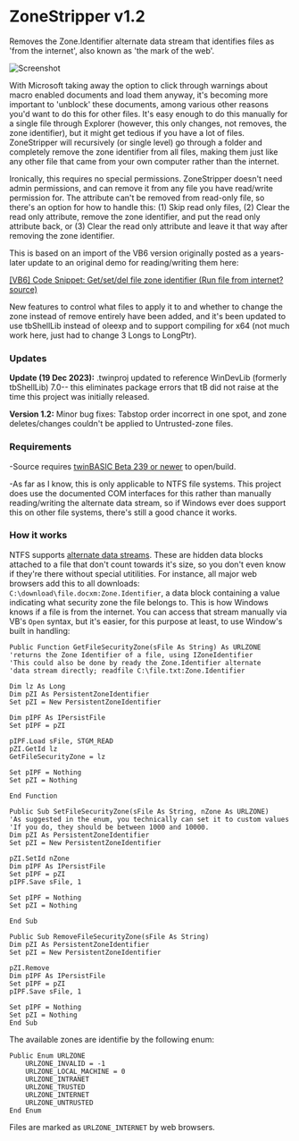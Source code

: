 # ZoneStripper v1.2
Removes the Zone.Identifier alternate data stream that identifies files as 'from the internet', also known as 'the mark of the web'. 

![Screenshot](https://user-images.githubusercontent.com/7834493/220038927-b286b17e-25c3-43c4-a890-c0bd1c581d03.png)

With Microsoft taking away the option to click through warnings about macro enabled documents and load them anyway, it's becoming more important to 'unblock' these documents, among various other reasons you'd want to do this for other files. It's easy enough to do this manually for a single file through Explorer (however, this only changes, not removes, the zone identifier), but it might get tedious if you have a lot of files. ZoneStripper will recursively (or single level) go through a folder and completely remove the zone identifier from all files, making them just like any other file that came from your own computer rather than the internet.

Ironically, this requires no special permissions. ZoneStripper doesn't need admin permissions, and can remove it from any file you have read/write permission for. The attribute can't be removed from read-only file, so there's an option for how to handle this: (1) Skip read only files, (2) Clear the read only attribute, remove the zone identifier, and put the read only attribute back, or (3) Clear the read only attribute and leave it that way after removing the zone identifier.

This is based on an import of the VB6 version originally posted as a years-later update to an original demo for reading/writing them here:

[[VB6] Code Snippet: Get/set/del file zone identifier (Run file from internet? source)](https://www.vbforums.com/showthread.php?804967-VB6-Code-Snippet-Get-set-del-file-zone-identifier-(Run-file-from-internet-source))

New features to control what files to apply it to and whether to change the zone instead of remove entirely have been added, and it's been updated to use tbShellLib instead of oleexp and to support compiling for x64 (not much work here, just had to change 3 Longs to LongPtr). 

### Updates

**Update (19 Dec 2023):** .twinproj updated to reference WinDevLib (formerly tbShellLib) 7.0-- this eliminates package errors that tB did not raise at the time this project was initially released.

**Version 1.2:** Minor bug fixes: Tabstop order incorrect in one spot, and zone deletes/changes couldn't be applied to Untrusted-zone files.

### Requirements

-Source requires [twinBASIC Beta 239 or newer](https://github.com/twinbasic/twinbasic/releases) to open/build.

-As far as I know, this is only applicable to NTFS file systems. This project does use the documented COM interfaces for this rather than manually reading/writing the alternate data stream, so if Windows ever does support this on other file systems, there's still a good chance it works.

### How it works

NTFS supports [alternate data streams](https://www.malwarebytes.com/blog/news/2015/07/introduction-to-alternate-data-streams). These are hidden data blocks attached to a file that don't count towards it's size, so you don't even know if they're there without special utitilities. For instance, all major web browsers add this to all downloads: `C:\download\file.docxm:Zone.Identifier`, a data block containing a value indicating what security zone the file belongs to. This is how Windows knows if a file is from the internet. You can access that stream manually via VB's `Open` syntax, but it's easier, for this purpose at least, to use Window's built in handling:

```vb6
Public Function GetFileSecurityZone(sFile As String) As URLZONE
'returns the Zone Identifier of a file, using IZoneIdentifier
'This could also be done by ready the Zone.Identifier alternate
'data stream directly; readfile C:\file.txt:Zone.Identifier

Dim lz As Long
Dim pZI As PersistentZoneIdentifier
Set pZI = New PersistentZoneIdentifier

Dim pIPF As IPersistFile
Set pIPF = pZI

pIPF.Load sFile, STGM_READ
pZI.GetId lz
GetFileSecurityZone = lz

Set pIPF = Nothing
Set pZI = Nothing

End Function

Public Sub SetFileSecurityZone(sFile As String, nZone As URLZONE)
'As suggested in the enum, you technically can set it to custom values
'If you do, they should be between 1000 and 10000.
Dim pZI As PersistentZoneIdentifier
Set pZI = New PersistentZoneIdentifier

pZI.SetId nZone
Dim pIPF As IPersistFile
Set pIPF = pZI
pIPF.Save sFile, 1

Set pIPF = Nothing
Set pZI = Nothing

End Sub

Public Sub RemoveFileSecurityZone(sFile As String)
Dim pZI As PersistentZoneIdentifier
Set pZI = New PersistentZoneIdentifier

pZI.Remove
Dim pIPF As IPersistFile
Set pIPF = pZI
pIPF.Save sFile, 1

Set pIPF = Nothing
Set pZI = Nothing
End Sub
```


The available zones are identifie by the following enum:


```vb6
Public Enum URLZONE
    URLZONE_INVALID = -1
    URLZONE_LOCAL_MACHINE = 0
    URLZONE_INTRANET
    URLZONE_TRUSTED
    URLZONE_INTERNET
    URLZONE_UNTRUSTED
End Enum
```

Files are marked as `URLZONE_INTERNET` by web browsers. 

